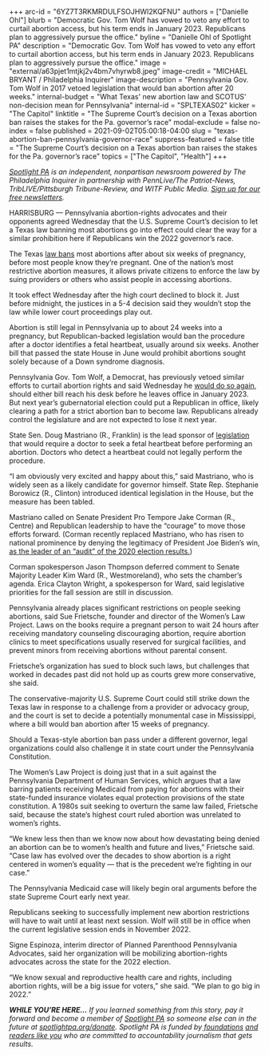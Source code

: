 +++
arc-id = "6YZ7T3RKMRDULFSOJHWI2KQFNU"
authors = ["Danielle Ohl"]
blurb = "Democratic Gov. Tom Wolf has vowed to veto any effort to curtail abortion access, but his term ends in January 2023. Republicans plan to aggressively pursue the office."
byline = "Danielle Ohl of Spotlight PA"
description = "Democratic Gov. Tom Wolf has vowed to veto any effort to curtail abortion access, but his term ends in January 2023. Republicans plan to aggressively pursue the office."
image = "external/a63pjet1mtjkj2v4bm7vhyrwb8.jpeg"
image-credit = "MICHAEL BRYANT / Philadelphia Inquirer"
image-description = "Pennsylvania Gov. Tom Wolf in 2017 vetoed legislation that would ban abortion after 20 weeks."
internal-budget = "What Texas' new abortion law and SCOTUS' non-decision mean for Pennsylvania"
internal-id = "SPLTEXAS02"
kicker = "The Capitol"
linktitle = "The Supreme Court’s decision on a Texas abortion ban raises the stakes for the Pa. governor’s race"
modal-exclude = false
no-index = false
published = 2021-09-02T05:00:18-04:00
slug = "texas-abortion-ban-pennsylvania-governor-race"
suppress-featured = false
title = "The Supreme Court’s decision on a Texas abortion ban raises the stakes for the Pa. governor’s race"
topics = ["The Capitol", "Health"]
+++

<a href="https://www.spotlightpa.org/"><i>Spotlight PA</i></a><i> is an independent, nonpartisan newsroom powered by The Philadelphia Inquirer in partnership with PennLive/The Patriot-News, TribLIVE/Pittsburgh Tribune-Review, and WITF Public Media. </i><a href="https://www.spotlightpa.org/newsletters"><i>Sign up for our free newsletters</i></a><i>.</i>

HARRISBURG — Pennsylvania abortion-rights advocates and their opponents agreed Wednesday that the U.S. Supreme Court’s decision to let a Texas law banning most abortions go into effect could clear the way for a similar prohibition here if Republicans win the 2022 governor’s race.

The Texas <a href="https://capitol.texas.gov/tlodocs/87R/billtext/pdf/SB00008H.pdf#navpanes=0">law bans</a> most abortions after about six weeks of pregnancy, before most people know they’re pregnant. One of the nation’s most restrictive abortion measures, it allows private citizens to enforce the law by suing providers or others who assist people in accessing abortions. 

It took effect Wednesday after the high court declined to block it. Just before midnight, the justices in a 5-4 decision said they wouldn’t stop the law while lower court proceedings play out.   

Abortion is still legal in Pennsylvania up to about 24 weeks into a pregnancy, but Republican-backed legislation would ban the procedure after a doctor identifies a fetal heartbeat, usually around six weeks. Another bill that passed the state House in June would prohibit abortions sought solely because of a Down syndrome diagnosis.

<script src="https://www.spotlightpa.org/embed.js" async></script><div data-spl-embed-version="1" data-spl-src="https://www.spotlightpa.org/embeds/newsletter/"></div>

Pennsylvania Gov. Tom Wolf, a Democrat, has previously vetoed similar efforts to curtail abortion rights and said Wednesday he <a href="https://twitter.com/GovernorTomWolf/status/1433104869011845120?s=20">would do so again</a>, should either bill reach his desk before he leaves office in January 2023. But next year’s gubernatorial election could put a Republican in office, likely clearing a path for a strict abortion ban to become law. Republicans already control the legislature and are not expected to lose it next year.

State Sen. Doug Mastriano (R., Franklin) is the lead sponsor of <a href="https://www.legis.state.pa.us/CFDOCS/Legis/PN/Public/btCheck.cfm?txtType=HTM&sessYr=2021&sessInd=0&billBody=S&billTyp=B&billNbr=0378&pn=0365">legislation</a> that would require a doctor to seek a fetal heartbeat before performing an abortion. Doctors who detect a heartbeat could not legally perform the procedure.

“I am obviously very excited and happy about this,” said Mastriano, who is widely seen as a likely candidate for governor himself. State Rep. Stephanie Borowicz (R., Clinton) introduced identical legislation in the House, but the measure has been tabled.

Mastriano called on Senate President Pro Tempore Jake Corman (R., Centre) and Republican leadership to have the “courage” to move those efforts forward. (Corman recently replaced Mastriano, who has risen to national prominence by denying the legitimacy of President Joe Biden’s win, <a href="https://www.spotlightpa.org/news/2021/08/jake-corman-pennsylvania-senate-election-audit/">as the leader of an “audit” of the 2020 election results.</a>)

Corman spokesperson Jason Thompson deferred comment to Senate Majority Leader Kim Ward (R., Westmoreland), who sets the chamber’s agenda. Erica Clayton Wright, a spokesperson for Ward, said legislative priorities for the fall session are still in discussion.

Pennsylvania already places significant restrictions on people seeking abortions, said Sue Frietsche, founder and director of the Women’s Law Project. Laws on the books require a pregnant person to wait 24 hours after receiving mandatory counseling discouraging abortion, require abortion clinics to meet specifications usually reserved for surgical facilities, and prevent minors from receiving abortions without parental consent.

Frietsche’s organization has sued to block such laws, but challenges that worked in decades past did not hold up as courts grew more conservative, she said.

The conservative-majority U.S. Supreme Court could still strike down the Texas law in response to a challenge from a provider or advocacy group, and the court is set to decide a potentially monumental case in Mississippi, where a bill would ban abortion after 15 weeks of pregnancy.

Should a Texas-style abortion ban pass under a different governor, legal organizations could also challenge it in state court under the Pennsylvania Constitution.

The Women’s Law Project is doing just that in a suit against the Pennsylvania Department of Human Services, which argues that a law barring patients receiving Medicaid from paying for abortions with their state-funded insurance violates equal protection provisions of the state constitution. A 1980s suit seeking to overturn the same law failed, Frietsche said, because the state’s highest court ruled abortion was unrelated to women’s rights.

“We knew less then than we know now about how devastating being denied an abortion can be to women’s health and future and lives,” Frietsche said. “Case law has evolved over the decades to show abortion is a right centered in women’s equality — that is the precedent we’re fighting in our case.”

<script src="https://www.spotlightpa.org/embed.js" async></script><div data-spl-embed-version="1" data-spl-src="https://www.spotlightpa.org/embeds/donate/?teaser_text=If%20you%20learned%20something%20from%20this%20report%2C%20pay%20it%20forward%20and%20become%20a%20member%20of%20Spotlight%20PA%20so%20someone%20else%20can%20in%20the%20future."></div>


The Pennsylvania Medicaid case will likely begin oral arguments before the state Supreme Court early next year.

Republicans seeking to successfully implement new abortion restrictions will have to wait until at least next session. Wolf will still be in office when the current legislative session ends in November 2022.

Signe Espinoza, interim director of Planned Parenthood Pennsylvania Advocates, said her organization will be mobilizing abortion-rights advocates across the state for the 2022 election.

“We know sexual and reproductive health care and rights, including abortion rights, will be a big issue for voters,” she said. “We plan to go big in 2022.”

<i><b>WHILE YOU’RE HERE...</b></i><i> If you learned something from this story, pay it forward and become a member of </i><a href="https://www.spotlightpa.org/"><i>Spotlight PA</i></a><i> so someone else can in the future at </i><a href="http://spotlightpa.org/donate"><i>spotlightpa.org/donate</i></a><i>. Spotlight PA is funded by</i><a href="https://www.spotlightpa.org/support"><i> foundations</i></a><i> </i><a href="https://www.spotlightpa.org/support"><i>and readers like you</i></a><i> who are committed to accountability journalism that gets results.</i>
